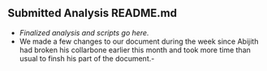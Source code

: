 ## Submitted Analysis README.md ##
- *Finalized analysis and scripts go here.*
- We made a few changes to our document during the week since Abijith had broken his collarbone earlier this month and took more time than usual to finsh his part of the document.-